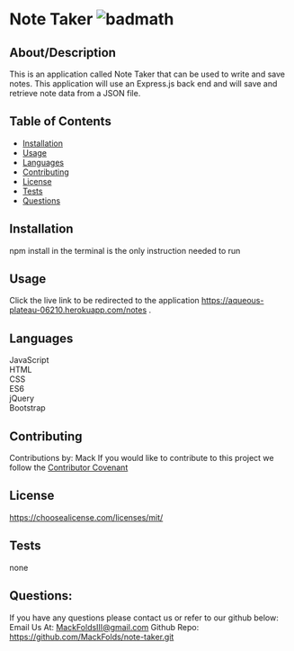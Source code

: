 
  # Note Taker ![badmath](https://img.shields.io/badge/license-MIT-blue)
  ## About/Description
  This is an application called Note Taker that can be used to write and save notes. This application will use an Express.js back end and will save and retrieve note data from a JSON file.
  ## Table of Contents
  * [Installation](#installation)
  * [Usage](#usage)
  * [Languages](#languages)
  * [Contributing](#contributing)
  * [License](#license)
  * [Tests](#tests)
  * [Questions](#questions)
  
  ## Installation
  npm install in the terminal is the only instruction needed to run
  ## Usage
  Click the live link to be redirected to the application https://aqueous-plateau-06210.herokuapp.com/notes .
  ## Languages
  JavaScript<br>HTML<br>CSS<br>ES6<br>jQuery<br>Bootstrap
  ## Contributing
  Contributions by: Mack
  If you would like to contribute to this project we follow the [Contributor Covenant](https://www.contributor-covenant.org/)
  ## License
  https://choosealicense.com/licenses/mit/
  ## Tests
  none
  ## Questions:
  If you have any questions please contact us or refer to our github below:
  Email Us At: MackFoldsIII@gmail.com
  Github Repo: https://github.com/MackFolds/note-taker.git
